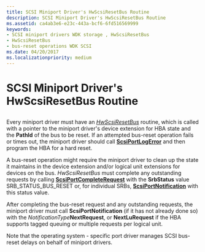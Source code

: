 ```yaml
---
title: SCSI Miniport Driver's HwScsiResetBus Routine
description: SCSI Miniport Driver's HwScsiResetBus Routine
ms.assetid: ca4ab3e6-e23c-443a-bcf6-6fd516569999
keywords:
- SCSI miniport drivers WDK storage , HwScsiResetBus
- HwScsiResetBus
- bus-reset operations WDK SCSI
ms.date: 04/20/2017
ms.localizationpriority: medium
---
```


# SCSI Miniport Driver's HwScsiResetBus Routine


## <span id="ddk_scsi_miniport_drivers_hwscsiresetbus_routine_kg"></span><span id="DDK_SCSI_MINIPORT_DRIVERS_HWSCSIRESETBUS_ROUTINE_KG"></span>


Every miniport driver must have an [*HwScsiResetBus*](https://msdn.microsoft.com/library/windows/hardware/ff557318) routine, which is called with a pointer to the miniport driver's device extension for HBA state and the **PathId** of the bus to be reset. If an attempted bus-reset operation fails or times out, the miniport driver should call [**ScsiPortLogError**](https://msdn.microsoft.com/library/windows/hardware/ff564652) and then program the HBA for a hard reset.

A bus-reset operation might require the miniport driver to clean up the state it maintains in the device extension and/or logical unit extensions for devices on the bus. *HwScsiResetBus* must complete any outstanding requests by calling [**ScsiPortCompleteRequest**](https://msdn.microsoft.com/library/windows/hardware/ff564608) with the **SrbStatus** value SRB\_STATUS\_BUS\_RESET or, for individual SRBs, [**ScsiPortNotification**](https://msdn.microsoft.com/library/windows/hardware/ff564657) with this status value.

After completing the bus-reset request and any outstanding requests, the miniport driver must call **ScsiPortNotification** (if it has not already done so) with the *NotificationType***NextRequest**, or **NextLuRequest** if the HBA supports tagged queuing or multiple requests per logical unit.

Note that the operating system - specific port driver manages SCSI bus-reset delays on behalf of miniport drivers.

 

 




